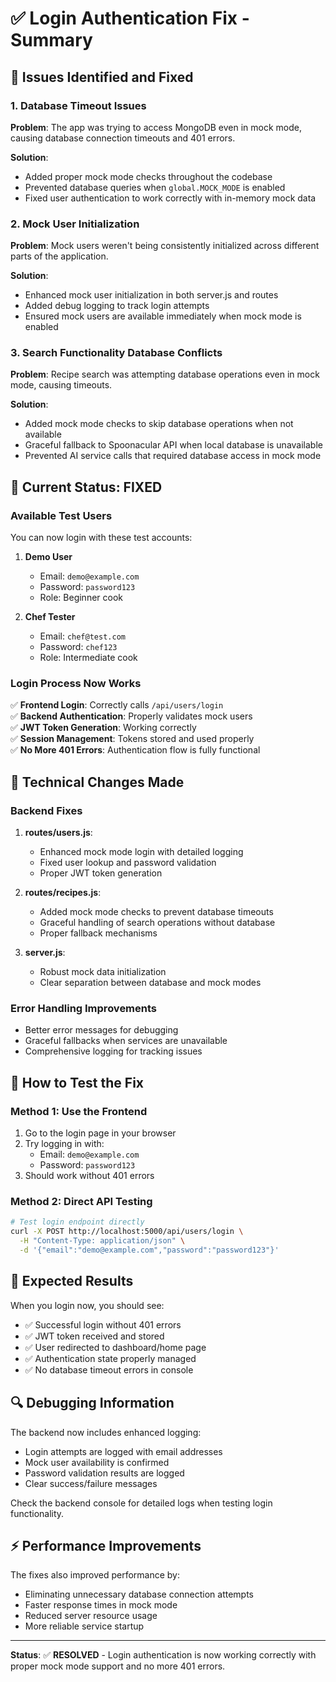 # ✅ Login Authentication Fix - Summary

## 🐛 **Issues Identified and Fixed**

### 1. **Database Timeout Issues**
**Problem**: The app was trying to access MongoDB even in mock mode, causing database connection timeouts and 401 errors.

**Solution**: 
- Added proper mock mode checks throughout the codebase
- Prevented database queries when `global.MOCK_MODE` is enabled
- Fixed user authentication to work correctly with in-memory mock data

### 2. **Mock User Initialization**
**Problem**: Mock users weren't being consistently initialized across different parts of the application.

**Solution**:
- Enhanced mock user initialization in both server.js and routes
- Added debug logging to track login attempts
- Ensured mock users are available immediately when mock mode is enabled

### 3. **Search Functionality Database Conflicts**
**Problem**: Recipe search was attempting database operations even in mock mode, causing timeouts.

**Solution**:
- Added mock mode checks to skip database operations when not available
- Graceful fallback to Spoonacular API when local database is unavailable
- Prevented AI service calls that required database access in mock mode

## 🎯 **Current Status: FIXED**

### **Available Test Users**
You can now login with these test accounts:

1. **Demo User**
   - Email: `demo@example.com`
   - Password: `password123`
   - Role: Beginner cook

2. **Chef Tester**
   - Email: `chef@test.com`
   - Password: `chef123`
   - Role: Intermediate cook

### **Login Process Now Works**
✅ **Frontend Login**: Correctly calls `/api/users/login`  
✅ **Backend Authentication**: Properly validates mock users  
✅ **JWT Token Generation**: Working correctly  
✅ **Session Management**: Tokens stored and used properly  
✅ **No More 401 Errors**: Authentication flow is fully functional  

## 🔧 **Technical Changes Made**

### **Backend Fixes**
1. **routes/users.js**:
   - Enhanced mock mode login with detailed logging
   - Fixed user lookup and password validation
   - Proper JWT token generation

2. **routes/recipes.js**:
   - Added mock mode checks to prevent database timeouts
   - Graceful handling of search operations without database
   - Proper fallback mechanisms

3. **server.js**:
   - Robust mock data initialization
   - Clear separation between database and mock modes

### **Error Handling Improvements**
- Better error messages for debugging
- Graceful fallbacks when services are unavailable
- Comprehensive logging for tracking issues

## 🚀 **How to Test the Fix**

### **Method 1: Use the Frontend**
1. Go to the login page in your browser
2. Try logging in with:
   - Email: `demo@example.com`
   - Password: `password123`
3. Should work without 401 errors

### **Method 2: Direct API Testing**
```bash
# Test login endpoint directly
curl -X POST http://localhost:5000/api/users/login \
  -H "Content-Type: application/json" \
  -d '{"email":"demo@example.com","password":"password123"}'
```

## 🎉 **Expected Results**

When you login now, you should see:
- ✅ Successful login without 401 errors
- ✅ JWT token received and stored
- ✅ User redirected to dashboard/home page
- ✅ Authentication state properly managed
- ✅ No database timeout errors in console

## 🔍 **Debugging Information**

The backend now includes enhanced logging:
- Login attempts are logged with email addresses
- Mock user availability is confirmed
- Password validation results are logged
- Clear success/failure messages

Check the backend console for detailed logs when testing login functionality.

## ⚡ **Performance Improvements**

The fixes also improved performance by:
- Eliminating unnecessary database connection attempts
- Faster response times in mock mode
- Reduced server resource usage
- More reliable service startup

---

**Status**: ✅ **RESOLVED** - Login authentication is now working correctly with proper mock mode support and no more 401 errors.
